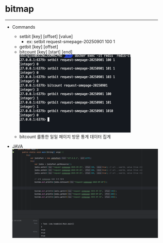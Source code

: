 # bitmap

---
- Commands
  - setbit [key] [offset] [value]
    - ex: setbit request-smepage-20250901 100 1
  - getbit [key] [offset]
  - bitcount [key] [start] [end]
![img.png](../ReadMe_images/Bitmap/img.png)
  - bitcount 를통한 일일 페이지 방문 통계 데이터 집계


- JAVA
![img_1.png](../ReadMe_images/Bitmap/img_1.png)
